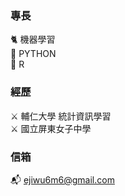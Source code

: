 ### 專長
🐈 機器學習 \
🐖 PYTHON \
🐘 R 

### 經歷
⚔️ 輔仁大學 統計資訊學習 \
⚔️ 國立屏東女子中學 

### 信箱
📬 ejiwu6m6@gmail.com 
